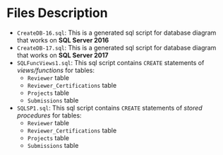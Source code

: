 # Files Description
- `CreateDB-16.sql`: This is a generated sql script for database diagram that works on **SQL Server 2016**
- `CreateDB-17.sql`: This is a generated sql script for database diagram that works on **SQL Server 2017**
- `SQLFuncViews1.sql`: This sql script contains `CREATE` statements of *views/functions* for tables:
  - `Reviewer` table
  - `Reviewer_Certifications` table
  - `Projects` table
  - `Submissions` table
- `SQLSP1.sql`: This sql script contains `CREATE` statements of *stored procedures* for tables:
  - `Reviewer` table
  - `Reviewer_Certifications` table
  - `Projects` table
  - `Submissions` table